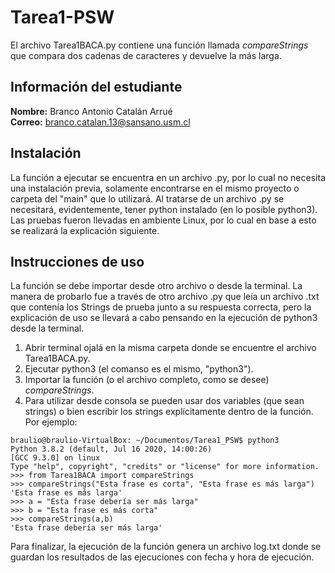 # Tarea1-PSW

El archivo Tarea1BACA.py contiene una función llamada *compareStrings* que compara dos cadenas de caracteres y devuelve la más larga.

## Información del estudiante

**Nombre:** Branco Antonio Catalán Arrué <br/>
**Correo:** branco.catalan.13@sansano.usm.cl

## Instalación

La función a ejecutar se encuentra en un archivo .py, por lo cual no necesita una instalación previa, solamente encontrarse en el mismo proyecto o carpeta del "main" que lo utilizará. Al tratarse de un archivo .py se necesitará, evidentemente, tener python instalado (en lo posible python3). Las pruebas fueron llevadas en ambiente Linux, por lo cual en base a esto se realizará la explicación siguiente.

## Instrucciones de uso

La función se debe importar desde otro archivo o desde la terminal. La manera de probarlo fue a través de otro archivo .py que leía un archivo .txt que contenía los Strings de prueba junto a su respuesta correcta, pero la explicación de uso se llevará a cabo pensando en la ejecución de python3 desde la terminal.

1. Abrir terminal ojalá en la misma carpeta donde se encuentre el archivo Tarea1BACA.py.
2. Ejecutar python3 (el comanso es el mismo, "python3").
3. Importar la función (o el archivo completo, como se desee) *compareStrings*.
4. Para utilizar desde consola se pueden usar dos variables (que sean strings) o bien escribir los strings explícitamente dentro de la función. Por ejemplo:

```
braulio@braulio-VirtualBox: ~/Documentos/Tarea1_PSW$ python3
Python 3.8.2 (default, Jul 16 2020, 14:00:26)
[GCC 9.3.0] on linux
Type "help", copyright", "credits" or "license" for more information.
>>> from Tarea1BACA import compareStrings
>>> compareStrings("Esta frase es corta", "Esta frase es más larga")
'Esta frase es más larga'
>>> a = "Esta frase debería ser más larga"
>>> b = "Esta frase es más corta"
>>> compareStrings(a,b)
'Esta frase debería ser más larga'
```

Para finalizar, la ejecución de la función genera un archivo log.txt donde se guardan los resultados de las ejecuciones con fecha y hora de ejecución.
